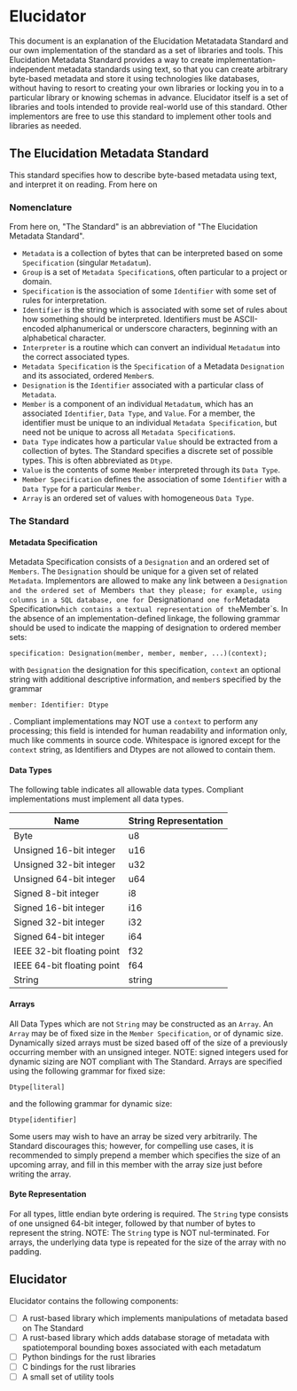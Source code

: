 # Elucidator

This document is an explanation of the Elucidation Metatadata Standard and our own implementation of the standard as a set of libraries and tools.
This Elucidation Metadata Standard provides a way to create implementation-independent metadata standards using text, so that you can create arbitrary byte-based metadata and store it using technologies like databases, without having to resort to creating your own libraries or locking you in to a particular library or knowing schemas in advance.
Elucidator itself is a set of libraries and tools intended to provide real-world use of this standard.
Other implementors are free to use this standard to implement other tools and libraries as needed.

## The Elucidation Metadata Standard

This standard specifies how to describe byte-based metadata using text, and interpret it on reading.
From here on

### Nomenclature

From here on, "The Standard" is an abbreviation of "The Elucidation Metadata Standard".
- `Metadata` is a collection of bytes that can be interpreted based on some `Specification` (singular `Metadatum`).
- `Group` is a set of `Metadata Specification`s, often particular to a project or domain.
- `Specification` is the association of some `Identifier` with some set of rules for interpretation.
- `Identifier` is the string which is associated with some set of rules about how something should be interpreted.
  Identifiers must be ASCII-encoded alphanumerical or underscore characters, beginning with an alphabetical character.
- `Interpreter` is a routine which can convert an individual `Metadatum` into the correct associated types.
- `Metadata Specification` is the `Specification` of a Metadata `Designation` and its associated, ordered `Member`s.
- `Designation` is the `Identifier` associated with a particular class of `Metadata`.
- `Member` is a component of an individual `Metadatum`, which has an associated `Identifier`, `Data Type`, and `Value`.
   For a member, the identifier must be unique to an individual `Metadata Specification`, but need not be unique to across all `Metadata Specification`s.
- `Data Type` indicates how a particular `Value` should be extracted from a collection of bytes.
   The Standard specifies a discrete set of possible types.
   This is often abbreviated as `Dtype`.
- `Value` is the contents of some `Member` interpreted through its `Data Type`.
- `Member Specification` defines the association of some `Identifier` with a `Data Type` for a particular `Member`.
- `Array` is an ordered set of values with homogeneous `Data Type`.

### The Standard

#### Metadata Specification

Metadata Specification consists of a `Designation` and an ordered set of `Members`.
The `Designation` should be unique for a given set of related `Metadata`.
Implementors are allowed to make any link between a `Designation and the ordered set of `Member`s that they please; for example, using columns in a SQL database, one for `Designation` and one for `Metadata Specification` which contains a textual representation of the `Member`s.
In the absence of an implementation-defined linkage, the following grammar should be used to indicate the mapping of designation to ordered member sets:

```
specification: Designation(member, member, member, ...)(context);
```
with `Designation` the designation for this specification, `context` an optional string with additional descriptive information, and `member`s specified by the grammar
```
member: Identifier: Dtype
```
.
Compliant implementations may NOT use a `context` to perform any processing; this field is intended for human readability and information only, much like comments in source code.
Whitespace is ignored except for the `context` string, as Identifiers and Dtypes are not allowed to contain them.

#### Data Types
The following table indicates all allowable data types.
Compliant implementations must implement all data types.


| Name                          | String Representation |
|-------------------------------|-----------------------|
| Byte                          | u8                    |
| Unsigned 16-bit integer       | u16                   |
| Unsigned 32-bit integer       | u32                   |
| Unsigned 64-bit integer       | u64                   |
| Signed 8-bit integer          | i8                    |
| Signed 16-bit integer         | i16                   |
| Signed 32-bit integer         | i32                   |
| Signed 64-bit integer         | i64                   |
| IEEE 32-bit floating point    | f32                   |
| IEEE 64-bit floating point    | f64                   |
| String                        | string                |

#### Arrays

All Data Types which are not `String` may be constructed as an `Array`.
An `Array` may be of fixed size in the `Member Specification`, or of dynamic size.
Dynamically sized arrays must be sized based off of the size of a previously occurring member with an unsigned integer.
NOTE: signed integers used for dynamic sizing are NOT compliant with The Standard.
Arrays are specified using the following grammar for fixed size:
```
Dtype[literal]
```
and the following grammar for dynamic size:
```
Dtype[identifier]
```
Some users may wish to have an array be sized very arbitrarily.
The Standard discourages this; however, for compelling use cases, it is recommended to simply prepend a member which specifies the size of an upcoming array, and fill in this member with the array size just before writing the array.

#### Byte Representation

For all types, little endian byte ordering is required.
The `String` type consists of one unsigned 64-bit integer, followed by that number of bytes to represent the string.
NOTE: The `String` type is NOT nul-terminated.
For arrays, the underlying data type is repeated for the size of the array with no padding.

## Elucidator

Elucidator contains the following components:
- [ ] A rust-based library which implements manipulations of metadata based on The Standard
- [ ] A rust-based library which adds database storage of metadata with spatiotemporal bounding boxes associated with each metadatum
- [ ] Python bindings for the rust libraries
- [ ] C bindings for the rust libraries
- [ ] A small set of utility tools
